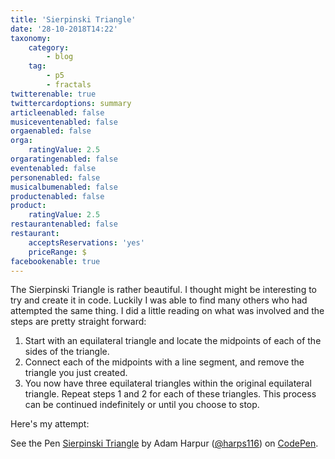 ```yaml
---
title: 'Sierpinski Triangle'
date: '28-10-2018T14:22'
taxonomy:
    category:
        - blog
    tag:
        - p5
        - fractals
twitterenable: true
twittercardoptions: summary
articleenabled: false
musiceventenabled: false
orgaenabled: false
orga:
    ratingValue: 2.5
orgaratingenabled: false
eventenabled: false
personenabled: false
musicalbumenabled: false
productenabled: false
product:
    ratingValue: 2.5
restaurantenabled: false
restaurant:
    acceptsReservations: 'yes'
    priceRange: $
facebookenable: true
---
```


The Sierpinski Triangle is rather beautiful. I thought might be interesting to try and create it in code. Luckily I was able to find many others who had attempted the same thing. I did a little reading on what was involved and the steps are pretty straight forward:

1. Start with an equilateral triangle and locate the midpoints of each of the sides of the triangle.
1. Connect each of the midpoints with a line segment, and remove the triangle you just created.
1. You now have three equilateral triangles within the original equilateral triangle. Repeat steps 1 and 2 for each of these triangles. This process can be continued indefinitely or until you choose to stop.

Here's my attempt:

<p data-height="344" data-theme-id="0" data-slug-hash="BqbvgR" data-default-tab="js,result" data-user="harps116" data-pen-title="Sierpinski Triangle" class="codepen">See the Pen <a href="https://codepen.io/harps116/pen/BqbvgR/">Sierpinski Triangle</a> by Adam Harpur (<a href="https://codepen.io/harps116">@harps116</a>) on <a href="https://codepen.io">CodePen</a>.</p>
<script async src="https://static.codepen.io/assets/embed/ei.js"></script>